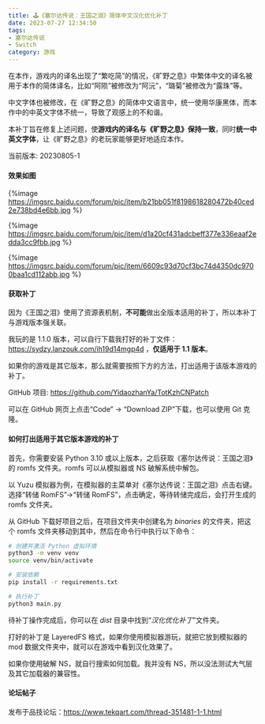 ```yaml
---
title: 🕹️《塞尔达传说：王国之泪》简体中文汉化优化补丁
date: 2023-07-27 12:34:50
tags:
- 塞尔达传说
- Switch
category: 游戏
---
```


在本作，游戏内的译名出现了“繁吃简”的情况，《旷野之息》中繁体中文的译名被用于本作的简体译名，比如“阿陨”被修改为“阿沅”，“璐菊”被修改为“露珠”等。

中文字体也被修改，在《旷野之息》的简体中文语言中，统一使用华康黑体，而本作中的中英文字体不统一，导致了观感上的不和谐。

本补丁旨在修复上述问题，使**游戏内的译名与《旷野之息》保持一致**，同时**统一中英文字体**，让《旷野之息》的老玩家能够更好地适应本作。

当前版本: 20230805-1

#### 效果如图

{%image https://imgsrc.baidu.com/forum/pic/item/b21bb051f8198618280472b40ced2e738bd4e6bb.jpg %}

{%image https://imgsrc.baidu.com/forum/pic/item/d1a20cf431adcbeff377e336eaaf2edda3cc9fbb.jpg %}

{%image https://imgsrc.baidu.com/forum/pic/item/6609c93d70cf3bc74d4350dc9700baa1cd112abb.jpg %}

#### 获取补丁

因为《王国之泪》使用了资源表机制，**不可能**做出全版本适用的补丁，所以本补丁与游戏版本强关联。

我玩的是 1.1.0 版本，可以自行下载我打好的补丁文件：https://sydzy.lanzouk.com/ih19d14mgp4d ，**仅适用于 1.1 版本**。

如果你的游戏是其它版本，那么就需要按照下方的方法，打出适用于该版本游戏的补丁。

GitHub 项目: https://github.com/YidaozhanYa/TotKzhCNPatch

可以在 GitHub 网页上点击“Code” -> “Download ZIP”下载，也可以使用 Git 克隆。

#### 如何打出适用于其它版本游戏的补丁

首先，你需要安装 Python 3.10 或以上版本，之后获取《塞尔达传说：王国之泪》的 romfs 文件夹。romfs 可以从模拟器或 NS 破解系统中解包。

以 Yuzu 模拟器为例，在模拟器的主菜单对《塞尔达传说：王国之泪》点击右键。选择“转储 RomFS”->“转储 RomFS”，点击确定，等待转储完成后，会打开生成的 romfs 文件夹。

从 GitHub 下载好项目之后，在项目文件夹中创建名为 *binaries* 的文件夹，把这个 romfs 文件夹移动到其中，然后在命令行中执行以下命令：

```bash
# 创建并激活 Python 虚拟环境
python3 -m venv venv
source venv/bin/activate

# 安装依赖
pip install -r requirements.txt

# 执行补丁
python3 main.py
```

待补丁操作完成后，你可以在 *dist* 目录中找到“*汉化优化补丁*”文件夹。

打好的补丁是 LayeredFS 格式，如果你使用模拟器游玩，就把它放到模拟器的 mod 数据文件夹中，就可以在游戏中看到汉化效果了。

如果你使用破解 NS，就自行搜索如何加载。我并没有 NS，所以没法测试大气层及其它加载器的兼容性。

#### 论坛帖子

发布于品技论坛：https://www.tekqart.com/thread-351481-1-1.html

